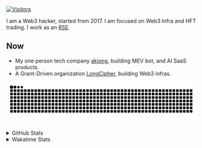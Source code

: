 <!-- markdownlint-disable MD041 MD010 MD033 -->
[![Visitors](https://api.visitorbadge.io/api/daily?path=Akagi201%2FAkagi201&label=Visitors%20Today&countColor=%2337d67a)](https://visitorbadge.io/status?path=Akagi201%2FAkagi201)

I am a Web3 hacker, started from 2017. I am focused on Web3 Infra and HFT trading.
I work as an [RSE](https://us-rse.org/about/what-is-an-rse/).

## Now

* My one person tech company [akjong](https://github.com/akjong), building MEV bot, and AI SaaS products.
* A Grant-Driven organization [LongCipher](https://github.com/longcipher), building Web3 infras.

[![github contribution grid snake animation](https://raw.githubusercontent.com/Akagi201/Akagi201/output/github-contribution-grid-snake.svg#gh-light-mode-only)](https://github.com/Akagi201)

<details>
<summary>GitHub Stats</summary>
  <a href="https://github.com/Akagi201"><img alt="Profile Detail" src="https://raw.githubusercontent.com/Akagi201/Akagi201/master/profile-summary-card-output/dracula/0-profile-details.svg" /></a>
  <a href="https://github.com/Akagi201"><img alt="Github Stats" src="https://raw.githubusercontent.com/Akagi201/Akagi201/master/profile-summary-card-output/dracula/3-stats.svg" /></a>
  <a href="https://github.com/Akagi201"><img alt="Lang By Commits" src="https://raw.githubusercontent.com/Akagi201/Akagi201/master/profile-summary-card-output/dracula/2-most-commit-language.svg" /></a>
</details>

<details>
<summary>Wakatime Stats</summary>
<br>

<!--START_SECTION:waka-->

```txt
From: 13 March 2025 - To: 20 March 2025

Total Time: 21 hrs 38 mins

Other        11 hrs 47 mins  █████████████▓░░░░░░░░░░░   54.48 %
Rust         2 hrs 52 mins   ███▒░░░░░░░░░░░░░░░░░░░░░   13.32 %
sh           2 hrs 32 mins   ███░░░░░░░░░░░░░░░░░░░░░░   11.78 %
TOML         1 hr 12 mins    █▒░░░░░░░░░░░░░░░░░░░░░░░   05.60 %
YAML         1 hr 5 mins     █▒░░░░░░░░░░░░░░░░░░░░░░░   05.06 %
XML          36 mins         ▓░░░░░░░░░░░░░░░░░░░░░░░░   02.80 %
Solidity     20 mins         ▒░░░░░░░░░░░░░░░░░░░░░░░░   01.61 %
Move         18 mins         ▒░░░░░░░░░░░░░░░░░░░░░░░░   01.41 %
TypeScript   12 mins         ▒░░░░░░░░░░░░░░░░░░░░░░░░   00.94 %
Python       12 mins         ▒░░░░░░░░░░░░░░░░░░░░░░░░   00.94 %
```

<!--END_SECTION:waka-->

</details>
